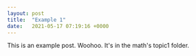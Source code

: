 ```yaml
---
layout: post
title:  "Example 1"
date:   2021-05-17 07:19:16 +0000
---
```

This is an example post. Woohoo.
It's in the math's topic1 folder.